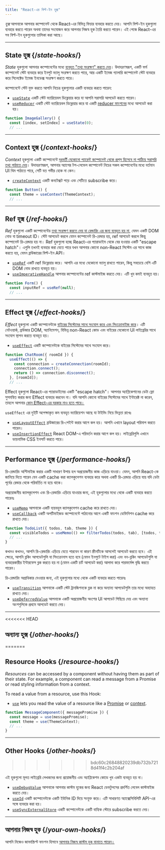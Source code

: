```yaml
---
title: "React-এর বিল্ট-ইন হুক্স"
---
```


<Intro>

*হুক্স*  আপনাকে আপনার কম্পোনেন্ট থেকে React-এর বিভিন্ন ফিচার ব্যবহার করতে দেয়। আপনি বিল্ট-ইন হুকগুলো ব্যবহার করতে পারেন অথবা তাদের সংযোজন করে আপনার নিজস্ব হুক তৈরি করতে পারেন। এই পেজে React-এর সব বিল্ট-ইন হুকগুলোর তালিকা করা আছে।

</Intro>

---

## State হুক্স {/*state-hooks*/}

*State*  হুকগুলো আপনার কম্পোনেন্টের মধ্যে [ব্যবহৃত "তথ্য সংরক্ষণ" করতে দেয়](/learn/state-a-components-memory)। উদাহরণস্বরূপ, একটি ফর্ম কম্পোনেন্ট স্টেট ব্যবহার করে ইনপুট ভ্যালু সংরক্ষণ করতে পারে, আর একটি ইমেজ গ্যালারি কম্পোনেন্ট স্টেট ব্যবহার করে সিলেক্টেড ইমেজ ইনডেক্স সংরক্ষণ করতে পারে।

কম্পোনেন্টে স্টেট যুক্ত করতে আপনি নিচের হুকগুলোর একটি ব্যবহার করতে পারেন:

* [`useState`](/reference/react/useState) একটি স্টেট ভ্যারিয়েবল ডিক্লেয়ার করে যা আপনি সরাসরি আপডেট করতে পারেন।
* [`useReducer`](/reference/react/useReducer) একটি স্টেট ভ্যারিয়েবল ডিক্লেয়ার করে যা একটি [reducer ফাংশনের](/learn/extracting-state-logic-into-a-reducer) মধ্যে আপডেট করা হয়।

```js
function ImageGallery() {
  const [index, setIndex] = useState(0);
  // ...
```

---

## Context হুক্স {/*context-hooks*/}

*Context*  হুকগুলো একটি কম্পোনেন্টে [দূরবর্তী যেকোনো প্যারেন্ট কম্পোনেন্ট থেকে প্রপ্‌স হিসেবে না পাঠিয়ে সরাসরি তথ্য পাঠাতে দেয়](/learn/passing-props-to-a-component)। উদাহরণস্বরূপ, আপনার অ্যাপের টপ-লেভেল কম্পোনেন্ট নিচের সকল কম্পোনেন্টের মধ্যে বর্তমান UI থিম পাঠাতে পারে, সেটি যত গভীর হোক না কেন।
 
* [`createContext`](/reference/react/createContext) একটি কনটেক্সট পড়ে এবং সেটিতে subscribe করে।

```js
function Button() {
  const theme = useContext(ThemeContext);
  // ...
```

---

## Ref হুক্স {/*ref-hooks*/}

*Ref*  হুকগুলো একটি কম্পোনেন্টের [তথ্য সংরক্ষণ করতে দেয় যা রেন্ডারিং এর জন্য ব্যবহৃত হয় না,](/learn/referencing-values-with-refs) যেমন একটি DOM নোড বা timeout ID। স্টেট আপডেট করলে যেমন কম্পোনেন্ট রি-রেন্ডার হয়, ref আপডেট করলে কিন্তু কম্পোনেন্ট রি-রেন্ডার হয় না। Ref হুকগুলো হচ্ছে React-এর প্যারাডাইম থেকে বের হওয়ার একটি "escape hatch"। এগুলি তখনই ব্যবহার করা যেতে পারে যখন আপনার কোনো non-React সিস্টেম এর সাথে কাজ করতে হয়, যেমন ব্রাউজারের বিল্ট-ইন API।

* [`useRef`](/reference/react/useRef) একটি ref ডিক্লেয়ার করে। আপনি এর মধ্যে যেকোনো ভ্যালু রাখতে পারেন, কিন্তু সবচেয়ে বেশি এটি DOM নোড রাখতে ব্যবহৃত হয়।
* [`useImperativeHandle`](/reference/react/useImperativeHandle) আপনার কম্পোনেন্টের ref কাস্টমাইজ করতে দেয়। এটি খুব কমই ব্যবহৃত হয়।
 
```js
function Form() {
  const inputRef = useRef(null);
  // ...
```

---

## Effect হুক্স {/*effect-hooks*/}

*Effect*  হুকগুলো একটি কম্পোনেন্টকে [বাইরের সিস্টেমের সাথে সংযোগ করে এবং সিংক্রোনাইজ করে](/learn/synchronizing-with-effects)। এটি নেটওয়ার্ক, ব্রাউজার DOM, অ্যানিমেশন, বিভিন্ন non-React কোড এবং বাইরের যেকোনো UI লাইব্রেরির সাথে সংযোগ স্থাপন করতে ব্যবহৃত হয়।

* [`useEffect`](/reference/react/useEffect) একটি কম্পোনেন্টকে বাইরের সিস্টেমের সাথে সংযোগ করে।

```js
function ChatRoom({ roomId }) {
  useEffect(() => {
    const connection = createConnection(roomId);
    connection.connect();
    return () => connection.disconnect();
  }, [roomId]);
  // ...
```

Effect হুকগুলো React-এর প্যারাডাইমের একটি "escape hatch"। আপনার অ্যাপ্লিকেশানের ডেটা ফ্লো সুসমন্বিত করার জন্য Effect ব্যবহার করবেন না। যদি আপনি কোনো বাইরের সিস্টেমের সাথে ইন্টারেক্ট না করেন, তাহলে আপনার [কোন Effect-এর দরকার নাও হতে পারে।](/learn/you-might-not-need-an-effect)

`useEffect` এর দুইটি অপেক্ষাকৃত কম ব্যবহৃত ভ্যারিয়েশন আছে যা টাইমিং নিয়ে ভিন্নতা রাখেঃ

* [`useLayoutEffect`](/reference/react/useLayoutEffect) ব্রাউজারের রি-পেইন্ট করার আগে কল হয়। আপনি এখানে layout পরিমাপ করতে পারেন।
* [`useInsertionEffect`](/reference/react/useInsertionEffect) React DOM-এ পরিবর্তন করার আগে কল হয়। লাইব্রেরিগুলি এখানে ডায়নামিক CSS ইনসার্ট করতে পারে।

---

## Performance হুক্স {/*performance-hooks*/}

রি-রেন্ডারিং অপ্টিমাইজ করার একটি সাধারণ উপায় হল অপ্রয়োজনীয় কাজ এড়িয়ে যাওয়া। যেমন, আপনি React-কে জানিয়ে দিতে পারেন যেন একটি cache করা ক্যালকুলেশন ব্যবহার করে অথবা একটি রি-রেন্ডার এড়িয়ে যায় যদি ডেটা পূর্বের রেন্ডার থেকে পরিবর্তিত না হয়ে থাকে।

অপ্রয়োজনীয় ক্যালকুলেশন এবং রি-রেন্ডারিং এড়িয়ে যাওয়ার জন্য, এই হুকগুলোর মধ্যে থেকে একটি ব্যবহার করতে পারেনঃ

- [`useMemo`](/reference/react/useMemo) আপনাকে একটি ব্যয়বহুল ক্যালকুলেশন cache করে রাখতে দেয়।
- [`useCallback`](/reference/react/useCallback) একটি অপটিমাইজড কম্পোনেন্টে পাঠানোর আগে একটি ফাংশন ডেফিনিশন cache করে রাখতে দেয়।

```js
function TodoList({ todos, tab, theme }) {
  const visibleTodos = useMemo(() => filterTodos(todos, tab), [todos, tab]);
  // ...
}
```

কখনও কখনও, আপনি রি-রেন্ডারিং এড়িয়ে যেতে পারবেন না কারণ স্ক্রীনটিকে আসলেই আপডেট করতে হবে। এই ক্ষেত্রে, আপনি ব্লকিং আপডেটগুলি যা সিংক্রোনাস হতে হবে (যেমন ইনপুটে টাইপ করা) এবং নন-ব্লকিং আপডেটগুলি যা ব্যবহারকারীর ইন্টারফেস ব্লক করতে হয় না (যেমন একটি চার্ট আপডেট করা) আলাদা করে পারফর্মেন্স বৃদ্ধি করতে পারেন।

রি-রেন্ডারিং অগ্রাধিকার দেওয়ার জন্য, এই হুকগুলোর মধ্যে থেকে একটি ব্যবহার করতে পারেনঃ

- [`useTransition`](/reference/react/useTransition) আপনাকে একটি স্টেট ট্রানজিশনকে ব্লক না করে অন্যান্য আপডেটগুলি তার মধ্যে অব্যাহত রাখতে দেয়।
- [`useDeferredValue`](/reference/react/useDeferredValue) আপনাকে একটি অপ্রয়োজনীয় অংশের UI আপডেট পিছিয়ে দেয় এবং অন্যান্য অংশগুলিকে প্রথমে আপডেট করতে দেয়।

---

<<<<<<< HEAD
## অন্যান্য হুক্স {/*other-hooks*/}
=======
## Resource Hooks {/*resource-hooks*/}

*Resources* can be accessed by a component without having them as part of their state. For example, a component can read a message from a Promise or read styling information from a context.

To read a value from a resource, use this Hook:

- [`use`](/reference/react/use) lets you read the value of a resource like a [Promise](https://developer.mozilla.org/en-US/docs/Web/JavaScript/Reference/Global_Objects/Promise) or [context](/learn/passing-data-deeply-with-context).

```js
function MessageComponent({ messagePromise }) {
  const message = use(messagePromise);
  const theme = use(ThemeContext);
  // ...
}
```

---

## Other Hooks {/*other-hooks*/}
>>>>>>> bdc60c26848820239db732b7218d41f4c2b204af

এই হুকগুলো মূলত লাইব্রেরি লেখকদের জন্য প্রয়োজনীয় এবং অ্যাপ্লিকেশন কোডে খুব একটা ব্যবহৃত হয় না।

- [`useDebugValue`](/reference/react/useDebugValue) আপনাকে আপনার কাস্টম হুকের জন্য React ডেভটুলসের প্রদর্শিত লেবেল কাস্টমাইজ করতে দেয়।
- [`useId`](/reference/react/useId) একটি কম্পোনেন্টকে একটি ইউনিক ID দিয়ে সংযুক্ত করে। এটি সাধারণত অ্যাক্সেসিবিলিটি API-এর সঙ্গে ব্যবহার করা হয়।
- [`useSyncExternalStore`](/reference/react/useSyncExternalStore) একটি কম্পোনেন্টকে একটি বাহ্যিক স্টোরে subscribe করতে দেয়।

---

## আপনার নিজস্ব হুক {/*your-own-hooks*/}

আপনি নিজেও জাভাস্ক্রিপ্ট ফাংশন হিসাবে [আপনার নিজস্ব কাস্টম হুক বানাতে পারেন।](/learn/reusing-logic-with-custom-hooks#extracting-your-own-custom-hook-from-a-component)